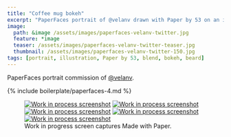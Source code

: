 ```yaml
---
title: "Coffee mug bokeh"
excerpt: "PaperFaces portrait of @velanv drawn with Paper by 53 on an iPad."
image: 
  path: &image /assets/images/paperfaces-velanv-twitter.jpg 
  feature: *image
  teaser: /assets/images/paperfaces-velanv-twitter-teaser.jpg
  thumbnail: /assets/images/paperfaces-velanv-twitter-150.jpg
tags: [portrait, illustration, Paper by 53, blend, bokeh, beard]
---
```


PaperFaces portrait commission of [@velanv](http://twitter.com/velanv).

{% include boilerplate/paperfaces-4.md %}

<figure class="third">
  <a href="{{ site.url }}/assets/images/paperfaces-velanv-process-1-lg.jpg"><img src="{{ site.url }}/assets/images/paperfaces-velanv-process-1-600.jpg" alt="Work in process screenshot"></a>
  <a href="{{ site.url }}/assets/images/paperfaces-velanv-process-2-lg.jpg"><img src="{{ site.url }}/assets/images/paperfaces-velanv-process-2-600.jpg" alt="Work in process screenshot"></a>
  <a href="{{ site.url }}/assets/images/paperfaces-velanv-process-3-lg.jpg"><img src="{{ site.url }}/assets/images/paperfaces-velanv-process-3-600.jpg" alt="Work in process screenshot"></a>
  <a href="{{ site.url }}/assets/images/paperfaces-velanv-process-4-lg.jpg"><img src="{{ site.url }}/assets/images/paperfaces-velanv-process-4-600.jpg" alt="Work in process screenshot"></a>
  <a href="{{ site.url }}/assets/images/paperfaces-velanv-process-4-lg.jpg"><img src="{{ site.url }}/assets/images/paperfaces-velanv-process-4-600.jpg" alt="Work in process screenshot"></a>
  <figcaption>Work in progress screen captures Made with Paper.</figcaption>
</figure>
